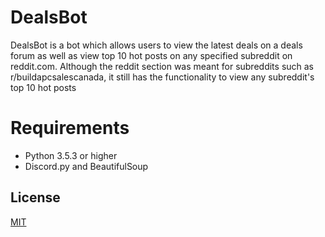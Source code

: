 # DealsBot
DealsBot is a bot which allows users to view the latest deals on a deals forum as well as view top 10 hot posts on any specified subreddit on reddit.com. Although the reddit section was meant for subreddits such as r/buildapcsalescanada, it still has the functionality to view any subreddit's top 10 hot posts

# Requirements
* Python 3.5.3 or higher 
* Discord.py and BeautifulSoup 



## License
[MIT](https://choosealicense.com/licenses/mit/)



